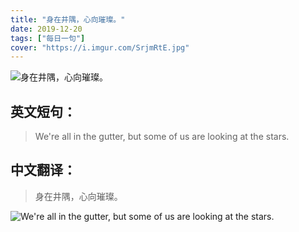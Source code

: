 ```yaml
---
title: "身在井隅，心向璀璨。"
date: 2019-12-20
tags: ["每日一句"]
cover: "https://i.imgur.com/SrjmRtE.jpg"
---
```


![身在井隅，心向璀璨。](https://i.imgur.com/rstvOg4.jpg)

## 英文短句：
> We're all in the gutter, but some of us are looking at the stars.

<!--more-->

## 中文翻译：
> 身在井隅，心向璀璨。

![We're all in the gutter, but some of us are looking at the stars.](https://i.imgur.com/M1yG1CV.jpg)

